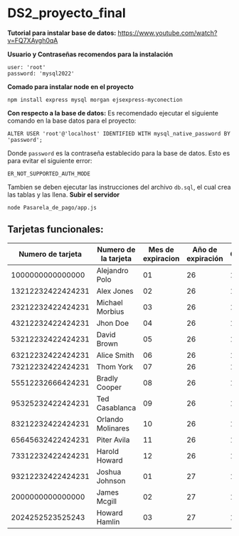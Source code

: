 # DS2_proyecto_final

**Tutorial para instalar base de datos:**
https://www.youtube.com/watch?v=FQ7XAygh0qA

**Usuario y Contraseñas recomendos para la instalación**
```
user: 'root'
password: 'mysql2022'
```
**Comado para instalar node en el proyecto**
```
npm install express mysql morgan ejsexpress-myconection
```

**Con respecto a la base de datos:**
Es recomendado ejecutar el siguiente comando en la base datos para el proyecto:
```
ALTER USER 'root'@'localhost' IDENTIFIED WITH mysql_native_password BY 'password';
```
Donde  ``password`` es la contraseña establecido para la base de datos.
Esto es para evitar el siguiente error:
```
ER_NOT_SUPPORTED_AUTH_MODE
```
Tambien se deben ejecutar las instrucciones del archivo ``db.sql``, el cual crea las tablas y las llena.
**Subir el servidor**
```
node Pasarela_de_pago/app.js
```

## Tarjetas funcionales:

| Numero de tarjeta | Numero de la tarjeta | Mes de expiracion | Año de expiración | CCV | Saldo | Tipo |
| ------------- | ------------- | ------------- | ------------- | ------------- | ------------- | ------------- |
| 1000000000000000 | Alejandro Polo | 01 | 26 | 111 | Credito  | N/A |
| 13212232422424231 | Alex Jones | 02 | 26 | 112 | 20000.47 | Debito |
| 23212232422424231 | Michael Morbius | 03 | 26 | 113 | N/A | Credito |
| 43212232422424231 | Jhon Doe | 04 | 26| 114 | 7000000 | Debito |
| 53212232422424231 | David Brown | 05 | 26 | 115 | 450000 | Debito |
| 63212232422424231 | Alice Smith | 06 | 26 | 116 | N/A | Credito |
| 73212232422424231 | Thom York | 07 | 26 | 117 | 30000 | Debito |
| 55512232666424231 | Bradly Cooper | 08 | 26 | 118 | N/A | Credito |
| 95325232422424231 | Ted Casablanca | 09 | 26 | 119 | 210000 | Debito |
| 83212232422424231 | Orlando Molinares | 10 | 26 | 120 | N/A | Credito |
| 65645632422424231 | Piter Avila | 11 | 26 | 121 | 50000 | Debito |
| 73312232422424231 | Harold Howard | 12 | 26 | 122 | N/A | Credito |
| 93212232422424231 | Joshua Johnson | 01 | 27 | 123 | 140000 | Debito |
| 2000000000000000 | James Mcgill | 02 | 27 | 124 | N/A | Credito |
| 2024252523525243 | Howard Hamlin | 03 | 27 | 125 | 234000 | Debito |

